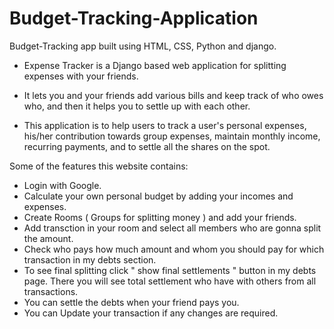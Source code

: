 # Budget-Tracking-Application
Budget-Tracking app built using HTML, CSS, Python and django.

 - Expense Tracker is a Django based web application for splitting expenses with your friends.

 - It lets you and your friends add various bills and keep track of who owes who, and then it helps you to settle up with each other.

 - This application is to help users to track a user's personal expenses, his/her contribution towards group expenses, maintain monthly income, recurring      payments, and to settle all the shares on the spot.

Some of the features this website contains:

 - Login with Google.
 - Calculate your own personal budget by adding your incomes and expenses. 
 - Create Rooms ( Groups for splitting money ) and add your friends.
 - Add transction in your room and select all members who are gonna split the amount.
 - Check who pays how much amount and whom you should pay for which transaction in my debts section.
 - To see final splitting click " show final settlements " button in my debts page. There you will see total settlement who have with others from all          transactions.
 - You can settle the debts when your friend pays you.
 - You can Update your transaction if any changes are required.
